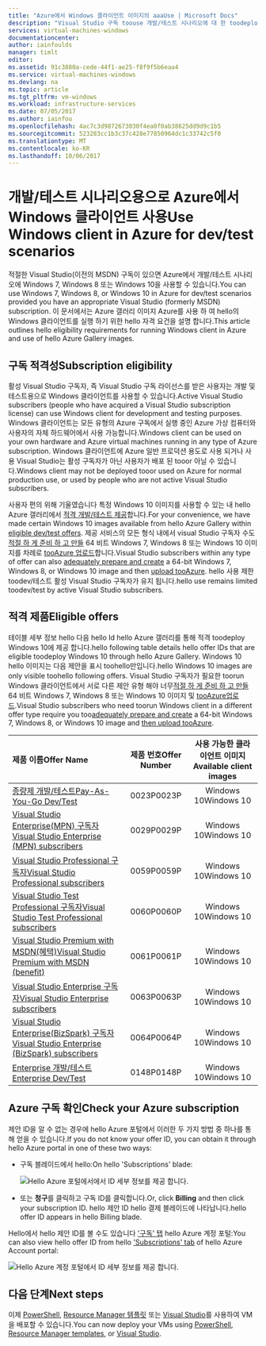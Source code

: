 ```yaml
---
title: "Azure에서 Windows 클라이언트 이미지의 aaaUse | Microsoft Docs"
description: "Visual Studio 구독 toouse 개발/테스트 시나리오에 대 한 toodeploy Windows 7, Windows 8 또는 Azure에서 Windows 10을 활용 방법"
services: virtual-machines-windows
documentationcenter: 
author: iainfoulds
manager: timlt
editor: 
ms.assetid: 91c3880a-cede-44f1-ae25-f8f9f5b6eaa4
ms.service: virtual-machines-windows
ms.devlang: na
ms.topic: article
ms.tgt_pltfrm: vm-windows
ms.workload: infrastructure-services
ms.date: 07/05/2017
ms.author: iainfou
ms.openlocfilehash: 4ac7c3d9872673030f4ea0f0ab38625dd9d9c1b5
ms.sourcegitcommit: 523283cc1b3c37c428e77850964dc1c33742c5f0
ms.translationtype: MT
ms.contentlocale: ko-KR
ms.lasthandoff: 10/06/2017
---
```

# <a name="use-windows-client-in-azure-for-devtest-scenarios"></a><span data-ttu-id="b7cac-103">개발/테스트 시나리오용으로 Azure에서 Windows 클라이언트 사용</span><span class="sxs-lookup"><span data-stu-id="b7cac-103">Use Windows client in Azure for dev/test scenarios</span></span>
<span data-ttu-id="b7cac-104">적절한 Visual Studio(이전의 MSDN) 구독이 있으면 Azure에서 개발/테스트 시나리오에 Windows 7, Windows 8 또는 Windows 10을 사용할 수 있습니다.</span><span class="sxs-lookup"><span data-stu-id="b7cac-104">You can use Windows 7, Windows 8, or Windows 10 in Azure for dev/test scenarios provided you have an appropriate Visual Studio (formerly MSDN) subscription.</span></span> <span data-ttu-id="b7cac-105">이 문서에서는 Azure 갤러리 이미지 Azure를 사용 하 여 hello의 Windows 클라이언트를 실행 하기 위한 hello 자격 요건을 설명 합니다.</span><span class="sxs-lookup"><span data-stu-id="b7cac-105">This article outlines hello eligibility requirements for running Windows client in Azure and use of hello Azure Gallery images.</span></span>

## <a name="subscription-eligibility"></a><span data-ttu-id="b7cac-106">구독 적격성</span><span class="sxs-lookup"><span data-stu-id="b7cac-106">Subscription eligibility</span></span>
<span data-ttu-id="b7cac-107">활성 Visual Studio 구독자, 즉 Visual Studio 구독 라이선스를 받은 사용자는 개발 및 테스트용으로 Windows 클라이언트를 사용할 수 있습니다.</span><span class="sxs-lookup"><span data-stu-id="b7cac-107">Active Visual Studio subscribers (people who have acquired a Visual Studio subscription license) can use Windows client for development and testing purposes.</span></span> <span data-ttu-id="b7cac-108">Windows 클라이언트는 모든 유형의 Azure 구독에서 실행 중인 Azure 가상 컴퓨터와 사용자의 자체 하드웨어에서 사용 가능합니다.</span><span class="sxs-lookup"><span data-stu-id="b7cac-108">Windows client can be used on your own hardware and Azure virtual machines running in any type of Azure subscription.</span></span> <span data-ttu-id="b7cac-109">Windows 클라이언트에 Azure 일반 프로덕션 용도로 사용 되거나 사용 Visual Studio는 활성 구독자가 아닌 사용자가 배포 된 tooor 아닐 수 있습니다.</span><span class="sxs-lookup"><span data-stu-id="b7cac-109">Windows client may not be deployed tooor used on Azure for normal production use, or used by people who are not active Visual Studio subscribers.</span></span>

<span data-ttu-id="b7cac-110">사용자 편의 위해 기울였습니다 특정 Windows 10 이미지를 사용할 수 있는 내 hello Azure 갤러리에서 [적격 개발/테스트 제공](#eligible-offers)합니다.</span><span class="sxs-lookup"><span data-stu-id="b7cac-110">For your convenience, we have made certain Windows 10 images available from hello Azure Gallery within [eligible dev/test offers](#eligible-offers).</span></span> <span data-ttu-id="b7cac-111">제공 서비스의 모든 형식 내에서 visual Studio 구독자 수도 [적절 하 게 준비 하 고 만들](prepare-for-upload-vhd-image.md) 64 비트 Windows 7, Windows 8 또는 Windows 10 이미지를 차례로 [tooAzure 업로드](upload-generalized-managed.md)합니다.</span><span class="sxs-lookup"><span data-stu-id="b7cac-111">Visual Studio subscribers within any type of offer can also [adequately prepare and create](prepare-for-upload-vhd-image.md) a 64-bit Windows 7, Windows 8, or Windows 10 image and then [upload tooAzure](upload-generalized-managed.md).</span></span> <span data-ttu-id="b7cac-112">hello 사용 제한 toodev/테스트 활성 Visual Studio 구독자가 유지 됩니다.</span><span class="sxs-lookup"><span data-stu-id="b7cac-112">hello use remains limited toodev/test by active Visual Studio subscribers.</span></span>

## <a name="eligible-offers"></a><span data-ttu-id="b7cac-113">적격 제품</span><span class="sxs-lookup"><span data-stu-id="b7cac-113">Eligible offers</span></span>
<span data-ttu-id="b7cac-114">테이블 세부 정보 hello 다음 hello Id hello Azure 갤러리를 통해 적격 toodeploy Windows 10에 제공 합니다.</span><span class="sxs-lookup"><span data-stu-id="b7cac-114">hello following table details hello offer IDs that are eligible toodeploy Windows 10 through hello Azure Gallery.</span></span> <span data-ttu-id="b7cac-115">Windows 10 hello 이미지는 다음 제안을 표시 toohello만입니다.</span><span class="sxs-lookup"><span data-stu-id="b7cac-115">hello Windows 10 images are only visible toohello following offers.</span></span> <span data-ttu-id="b7cac-116">Visual Studio 구독자가 필요한 toorun Windows 클라이언트에서 서로 다른 제안 유형 해야 너무[적절 하 게 준비 하 고 만들](prepare-for-upload-vhd-image.md) 64 비트 Windows 7, Windows 8 또는 Windows 10 이미지 및 [tooAzure업로드](upload-generalized-managed.md).</span><span class="sxs-lookup"><span data-stu-id="b7cac-116">Visual Studio subscribers who need toorun Windows client in a different offer type require you too[adequately prepare and create](prepare-for-upload-vhd-image.md) a 64-bit Windows 7, Windows 8, or Windows 10 image and [then upload tooAzure](upload-generalized-managed.md).</span></span>

| <span data-ttu-id="b7cac-117">제품 이름</span><span class="sxs-lookup"><span data-stu-id="b7cac-117">Offer Name</span></span> | <span data-ttu-id="b7cac-118">제품 번호</span><span class="sxs-lookup"><span data-stu-id="b7cac-118">Offer Number</span></span> | <span data-ttu-id="b7cac-119">사용 가능한 클라이언트 이미지</span><span class="sxs-lookup"><span data-stu-id="b7cac-119">Available client images</span></span> |
|:--- |:---:|:---:|
| [<span data-ttu-id="b7cac-120">종량제 개발/테스트</span><span class="sxs-lookup"><span data-stu-id="b7cac-120">Pay-As-You-Go Dev/Test</span></span>](https://azure.microsoft.com/offers/ms-azr-0023p/) |<span data-ttu-id="b7cac-121">0023P</span><span class="sxs-lookup"><span data-stu-id="b7cac-121">0023P</span></span> |<span data-ttu-id="b7cac-122">Windows 10</span><span class="sxs-lookup"><span data-stu-id="b7cac-122">Windows 10</span></span> |
| [<span data-ttu-id="b7cac-123">Visual Studio Enterprise(MPN) 구독자</span><span class="sxs-lookup"><span data-stu-id="b7cac-123">Visual Studio Enterprise (MPN) subscribers</span></span>](https://azure.microsoft.com/offers/ms-azr-0029p/) |<span data-ttu-id="b7cac-124">0029P</span><span class="sxs-lookup"><span data-stu-id="b7cac-124">0029P</span></span> |<span data-ttu-id="b7cac-125">Windows 10</span><span class="sxs-lookup"><span data-stu-id="b7cac-125">Windows 10</span></span> |
| [<span data-ttu-id="b7cac-126">Visual Studio Professional 구독자</span><span class="sxs-lookup"><span data-stu-id="b7cac-126">Visual Studio Professional subscribers</span></span>](https://azure.microsoft.com/offers/ms-azr-0059p/) |<span data-ttu-id="b7cac-127">0059P</span><span class="sxs-lookup"><span data-stu-id="b7cac-127">0059P</span></span> |<span data-ttu-id="b7cac-128">Windows 10</span><span class="sxs-lookup"><span data-stu-id="b7cac-128">Windows 10</span></span> |
| [<span data-ttu-id="b7cac-129">Visual Studio Test Professional 구독자</span><span class="sxs-lookup"><span data-stu-id="b7cac-129">Visual Studio Test Professional subscribers</span></span>](https://azure.microsoft.com/offers/ms-azr-0060p/) |<span data-ttu-id="b7cac-130">0060P</span><span class="sxs-lookup"><span data-stu-id="b7cac-130">0060P</span></span> |<span data-ttu-id="b7cac-131">Windows 10</span><span class="sxs-lookup"><span data-stu-id="b7cac-131">Windows 10</span></span> |
| [<span data-ttu-id="b7cac-132">Visual Studio Premium with MSDN(혜택)</span><span class="sxs-lookup"><span data-stu-id="b7cac-132">Visual Studio Premium with MSDN (benefit)</span></span>](https://azure.microsoft.com/offers/ms-azr-0061p/) |<span data-ttu-id="b7cac-133">0061P</span><span class="sxs-lookup"><span data-stu-id="b7cac-133">0061P</span></span> |<span data-ttu-id="b7cac-134">Windows 10</span><span class="sxs-lookup"><span data-stu-id="b7cac-134">Windows 10</span></span> |
| [<span data-ttu-id="b7cac-135">Visual Studio Enterprise 구독자</span><span class="sxs-lookup"><span data-stu-id="b7cac-135">Visual Studio Enterprise subscribers</span></span>](https://azure.microsoft.com/offers/ms-azr-0063p/) |<span data-ttu-id="b7cac-136">0063P</span><span class="sxs-lookup"><span data-stu-id="b7cac-136">0063P</span></span> |<span data-ttu-id="b7cac-137">Windows 10</span><span class="sxs-lookup"><span data-stu-id="b7cac-137">Windows 10</span></span> |
| [<span data-ttu-id="b7cac-138">Visual Studio Enterprise(BizSpark) 구독자</span><span class="sxs-lookup"><span data-stu-id="b7cac-138">Visual Studio Enterprise (BizSpark) subscribers</span></span>](https://azure.microsoft.com/offers/ms-azr-0064p/) |<span data-ttu-id="b7cac-139">0064P</span><span class="sxs-lookup"><span data-stu-id="b7cac-139">0064P</span></span> |<span data-ttu-id="b7cac-140">Windows 10</span><span class="sxs-lookup"><span data-stu-id="b7cac-140">Windows 10</span></span> |
| [<span data-ttu-id="b7cac-141">Enterprise 개발/테스트</span><span class="sxs-lookup"><span data-stu-id="b7cac-141">Enterprise Dev/Test</span></span>](https://azure.microsoft.com/ofers/ms-azr-0148p/) |<span data-ttu-id="b7cac-142">0148P</span><span class="sxs-lookup"><span data-stu-id="b7cac-142">0148P</span></span> |<span data-ttu-id="b7cac-143">Windows 10</span><span class="sxs-lookup"><span data-stu-id="b7cac-143">Windows 10</span></span> |

## <a name="check-your-azure-subscription"></a><span data-ttu-id="b7cac-144">Azure 구독 확인</span><span class="sxs-lookup"><span data-stu-id="b7cac-144">Check your Azure subscription</span></span>
<span data-ttu-id="b7cac-145">제안 ID을 알 수 없는 경우에 hello Azure 포털에서 이러한 두 가지 방법 중 하나를 통해 얻을 수 있습니다.</span><span class="sxs-lookup"><span data-stu-id="b7cac-145">If you do not know your offer ID, you can obtain it through hello Azure portal in one of these two ways:</span></span>  

- <span data-ttu-id="b7cac-146">구독 블레이드에서 hello:</span><span class="sxs-lookup"><span data-stu-id="b7cac-146">On hello 'Subscriptions' blade:</span></span>

  ![Hello Azure 포털에서에서 ID 세부 정보를 제공 합니다.](./media/client-images/offer-id-azure-portal.png) 

- <span data-ttu-id="b7cac-148">또는 **청구**를 클릭하고 구독 ID를 클릭합니다.</span><span class="sxs-lookup"><span data-stu-id="b7cac-148">Or, click **Billing** and then click your subscription ID.</span></span> <span data-ttu-id="b7cac-149">hello 제안 ID hello 결제 블레이드에 나타납니다.</span><span class="sxs-lookup"><span data-stu-id="b7cac-149">hello offer ID appears in hello Billing blade.</span></span>

<span data-ttu-id="b7cac-150">Hello에서 hello 제안 ID를 볼 수도 있습니다 ['구독' 탭](http://account.windowsazure.com/Subscriptions) hello Azure 계정 포털:</span><span class="sxs-lookup"><span data-stu-id="b7cac-150">You can also view hello offer ID from hello ['Subscriptions' tab](http://account.windowsazure.com/Subscriptions) of hello Azure Account portal:</span></span>

![Hello Azure 계정 포털에서 ID 세부 정보를 제공 합니다.](./media/client-images/offer-id-azure-account-portal.png) 

## <a name="next-steps"></a><span data-ttu-id="b7cac-152">다음 단계</span><span class="sxs-lookup"><span data-stu-id="b7cac-152">Next steps</span></span>
<span data-ttu-id="b7cac-153">이제 [PowerShell](quick-create-powershell.md), [Resource Manager 템플릿](ps-template.md) 또는 [Visual Studio](../../vs-azure-tools-resource-groups-deployment-projects-create-deploy.md)를 사용하여 VM을 배포할 수 있습니다.</span><span class="sxs-lookup"><span data-stu-id="b7cac-153">You can now deploy your VMs using [PowerShell](quick-create-powershell.md), [Resource Manager templates](ps-template.md), or [Visual Studio](../../vs-azure-tools-resource-groups-deployment-projects-create-deploy.md).</span></span>

